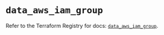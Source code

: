 # `data_aws_iam_group`

Refer to the Terraform Registry for docs: [`data_aws_iam_group`](https://registry.terraform.io/providers/hashicorp/aws/3.76.1/docs/data-sources/iam_group).
